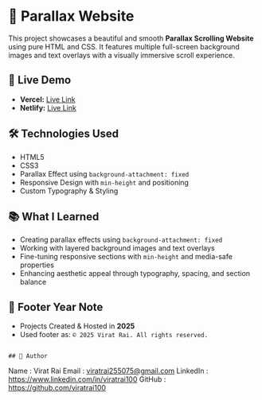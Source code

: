 # 🌄 Parallax Website

This project showcases a beautiful and smooth **Parallax Scrolling Website** using pure HTML and CSS. It features multiple full-screen background images and text overlays with a visually immersive scroll experience.

## 🚀 Live Demo

- **Vercel:** [Live Link ](https://css-mini3-parallax-website-by-viratrai.vercel.app/)
- **Netlify:** [Live Link](https://cssmini3-parallax-website-by-viratrai.netlify.app/)

## 🛠️ Technologies Used

- HTML5
- CSS3
- Parallax Effect using `background-attachment: fixed`
- Responsive Design with `min-height` and positioning
- Custom Typography & Styling

## 📚 What I Learned

- Creating parallax effects using `background-attachment: fixed`
- Working with layered background images and text overlays
- Fine-tuning responsive sections with `min-height` and media-safe properties
- Enhancing aesthetic appeal through typography, spacing, and section balance

## 📝 Footer Year Note
  - Projects Created & Hosted in **2025**
  - Used footer as: `© 2025 Virat Rai. All rights reserved.`

```

## 📝 Author

```
Name     : Virat Rai
Email    : viratrai255075@gmail.com
LinkedIn : https://www.linkedin.com/in/viratrai100
GitHub   : https://github.com/viratrai100
```